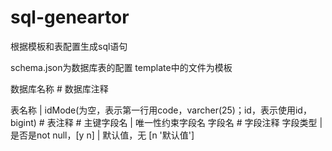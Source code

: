 # sql-geneartor
根据模板和表配置生成sql语句

schema.json为数据库表的配置
template中的文件为模板

数据库名称 # 数据库注释

  表名称 | idMode(为空，表示第一行用code，varcher(25)；id，表示使用id，bigint) # 表注释 # 主键字段名 | 唯一性约束字段名
    字段名 # 字段注释
      字段类型 | 是否是not null，[y n] | 默认值，无 [n '默认值']
